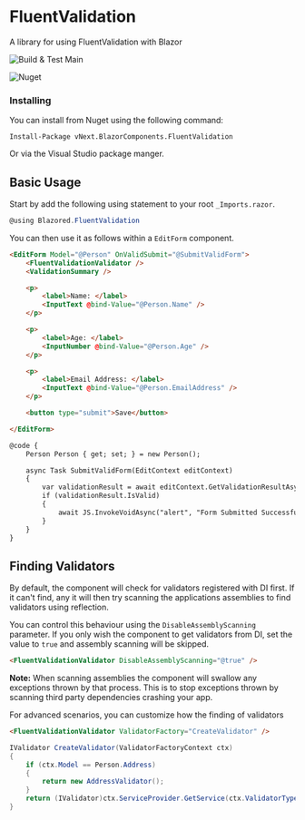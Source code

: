# FluentValidation
A library for using FluentValidation with Blazor

![Build & Test Main](https://github.com/Liero/vNext.BlazorComponents.FluentValidation/workflows/Build%20&%20Test%20Main/badge.svg)

![Nuget](https://img.shields.io/nuget/v/vNext.BlazorComponents.FluentValidation.svg)

### Installing

You can install from Nuget using the following command:

`Install-Package vNext.BlazorComponents.FluentValidation`

Or via the Visual Studio package manger.

## Basic Usage
Start by add the following using statement to your root `_Imports.razor`.

```csharp
@using Blazored.FluentValidation
```

You can then use it as follows within a `EditForm` component.

```html
<EditForm Model="@Person" OnValidSubmit="@SubmitValidForm">
    <FluentValidationValidator />
    <ValidationSummary />

    <p>
        <label>Name: </label>
        <InputText @bind-Value="@Person.Name" />
    </p>

    <p>
        <label>Age: </label>
        <InputNumber @bind-Value="@Person.Age" />
    </p>

    <p>
        <label>Email Address: </label>
        <InputText @bind-Value="@Person.EmailAddress" />
    </p>

    <button type="submit">Save</button>

</EditForm>

@code {
    Person Person { get; set; } = new Person();

    async Task SubmitValidForm(EditContext editContext)
    {
        var validationResult = await editContext.GetValidationResultAsync(); //make sure async valiation completes
        if (validationResult.IsValid)
        {
            await JS.InvokeVoidAsync("alert", "Form Submitted Successfully!");
        }
    }
}
```

## Finding Validators
By default, the component will check for validators registered with DI first. If it can't find, any it will then try scanning the applications assemblies to find validators using reflection.

You can control this behaviour using the `DisableAssemblyScanning` parameter. If you only wish the component to get validators from DI, set the value to `true` and assembly scanning will be skipped.

```html
<FluentValidationValidator DisableAssemblyScanning="@true" />
```
**Note:** When scanning assemblies the component will swallow any exceptions thrown by that process. This is to stop exceptions thrown by scanning third party dependencies crashing your app.


For advanced scenarios, you can customize how the finding of validators

```html
<FluentValidationValidator ValidatorFactory="CreateValidator" />
```
```csharp
IValidator CreateValidator(ValidatorFactoryContext ctx)
{
    if (ctx.Model == Person.Address)
    {
        return new AddressValidator();
    }
    return (IValidator)ctx.ServiceProvider.GetService(ctx.ValidatorType);
}
```

